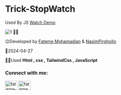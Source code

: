 # Trick-StopWatch
Used By JS
  [Watch Demo](https://fatememohamadian.github.io/Trick-StopWatch/)

                                                           
                                                           
                                                      
![1](https://github.com/fatemeMohamadian/Trick-StopWatch/assets/155579918/a0102865-cd1d-4c6f-af8a-f910d21458f8)
                                                             👩‍💻 

 😉Developed by <a href="https://linkedin.com/in/fateme-mohamadian-dev0824" target="blank">Fateme Mohamadian</a> & <a href="https://github.com/Nasim1380p" target="blank">NasimPirghollo</a>

 📅2024-04-27

 👩‍💻Used **Html , css , TailwindCss , JavaScript** 

 <h3 align="left">Connect with me:</h3>
<p align="left">
<a href="https://linkedin.com/in/fateme-mohamadian-dev0824" target="blank"><img align="center" src="https://raw.githubusercontent.com/rahuldkjain/github-profile-readme-generator/master/src/images/icons/Social/linked-in-alt.svg" alt="fateme-mohamadian-dev0824" height="30" width="40" /></a>
<a href="https://instagram.com/fateme_mohamadiian.fed" target="blank"><img align="center" src="https://raw.githubusercontent.com/rahuldkjain/github-profile-readme-generator/master/src/images/icons/Social/instagram.svg" alt="fateme_mohamadiian.fed" height="30" width="40" /></a>
</p>
